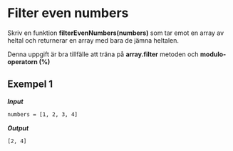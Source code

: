 # Filter even numbers

Skriv en funktion **filterEvenNumbers(numbers)** som tar emot en array av heltal och returnerar en array med bara de jämna heltalen.

Denna uppgift är bra tillfälle att träna på **array.filter** metoden och **modulo-operatorn (%)**

## Exempel 1

**_Input_**

```bash
numbers = [1, 2, 3, 4]
```

**_Output_**

```bash
[2, 4]
```

